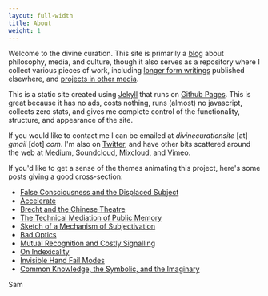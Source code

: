 ```yaml
---
layout: full-width
title: About
weight: 1
---
```


Welcome to the divine curation. This site is primarily a [blog]({{site.baseurl}}) about philosophy, media, and culture, though it also serves as a repository where I collect various pieces of work, including [longer form writings]({{site.baseurl}}/writings.html) published elsewhere, and [projects in other media]({{site.baseurl}}/pieces.html).

This is a static site created using [Jekyll](https://jekyllrb.com/) that runs on [Github Pages](https://pages.github.com/). This is great because it has no ads, costs nothing, runs (almost) no javascript, collects zero stats, and gives me complete control of the functionality, structure, and appearance of the site.

If you would like to contact me I can be emailed at _divinecurationsite_ [at] _gmail_ [dot] _com_. I'm also on [Twitter](https://twitter.com/divinecuration), and have other bits scattered around the web at [Medium](https://medium.com/@samuelludford), [Soundcloud](https://soundcloud.com/samludford), [Mixcloud](https://www.mixcloud.com/samludford/), and [Vimeo](https://vimeo.com/samuelludford).

If you'd like to get a sense of the themes animating this project, here's some posts giving a good cross-section:

- [False Consciousness and the Displaced Subject]({{site.baseurl}}/2020/05/06/false-consciousness.html)
- [Accelerate]({{site.baseurl}}/2020/05/10/acceleration.html)
- [Brecht and the Chinese Theatre]({{site.baseurl}}/2020/07/07/brecht.html)
- [The Technical Mediation of Public Memory]({{site.baseurl}}/2020/08/25/anaphora-deixis.html)
- [Sketch of a Mechanism of Subjectivation]({{site.baseurl}}/2020/08/26/subjectivation.html)
- [Bad Optics]({{site.baseurl}}/2020/11/08/negation.html)
- [Mutual Recognition and Costly Signalling]({{site.baseurl}}/2021/01/21/agency-signalling.html)
- [On Indexicality]({{site.baseurl}}/2021/01/17/indexicality.html)
- [Invisible Hand Fail Modes]({{site.baseurl}}/2021/01/29/nash.html)
- [Common Knowledge, the Symbolic, and the Imaginary]({{site.baseurl}}/2021/02/04/five-to-nine.html)

Sam
